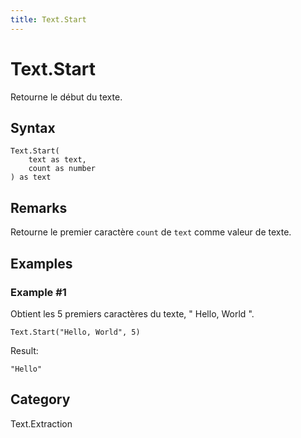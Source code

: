 ```yaml
---
title: Text.Start
---
```


# Text.Start


Retourne le début du texte.


## Syntax

```powerquery
Text.Start(
    text as text,
    count as number
) as text
```


## Remarks

Retourne le premier caractère <code>count</code> de <code>text</code> comme valeur de texte.


## Examples

### Example #1 
Obtient les 5 premiers caractères du texte, &#34; Hello, World &#34;.
```powerquery
Text.Start("Hello, World", 5)
```

Result: 
```powerquery
"Hello"
```




## Category
Text.Extraction
